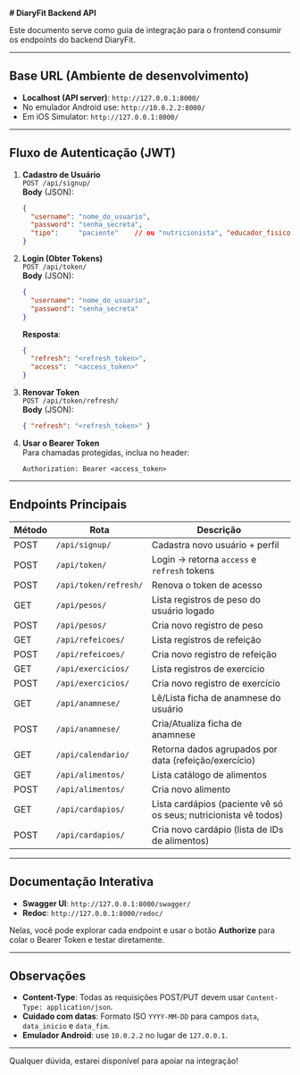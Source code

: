 **# DiaryFit Backend API**

Este documento serve como guia de integração para o frontend consumir os endpoints do backend DiaryFit.

---

## Base URL (Ambiente de desenvolvimento)

- **Localhost (API server)**: `http://127.0.0.1:8000/`
- No emulador Android use: `http://10.0.2.2:8000/`
- Em iOS Simulator: `http://127.0.0.1:8000/`

---

## Fluxo de Autenticação (JWT)

1. **Cadastro de Usuário**  
   `POST /api/signup/`  
   **Body** (JSON):
   ```json
   {
     "username": "nome_do_usuario",
     "password": "senha_secreta",
     "tipo":     "paciente"    // ou "nutricionista", "educador_fisico"
   }
   ```

2. **Login (Obter Tokens)**  
   `POST /api/token/`  
   **Body** (JSON):
   ```json
   {
     "username": "nome_do_usuario",
     "password": "senha_secreta"
   }
   ```
   **Resposta**:
   ```json
   {
     "refresh": "<refresh_token>",
     "access":  "<access_token>"
   }
   ```

3. **Renovar Token**  
   `POST /api/token/refresh/`  
   **Body** (JSON):
   ```json
   { "refresh": "<refresh_token>" }
   ```

4. **Usar o Bearer Token**  
   Para chamadas protegidas, inclua no header:
   ```http
   Authorization: Bearer <access_token>
   ```

---

## Endpoints Principais

| Método | Rota                  | Descrição                                            |
|--------|-----------------------|------------------------------------------------------|
| POST   | `/api/signup/`        | Cadastra novo usuário + perfil                       |
| POST   | `/api/token/`         | Login → retorna `access` e `refresh` tokens          |
| POST   | `/api/token/refresh/` | Renova o token de acesso                             |
| GET    | `/api/pesos/`         | Lista registros de peso do usuário logado            |
| POST   | `/api/pesos/`         | Cria novo registro de peso                           |
| GET    | `/api/refeicoes/`     | Lista registros de refeição                          |
| POST   | `/api/refeicoes/`     | Cria novo registro de refeição                       |
| GET    | `/api/exercicios/`    | Lista registros de exercício                         |
| POST   | `/api/exercicios/`    | Cria novo registro de exercício                      |
| GET    | `/api/anamnese/`      | Lê/Lista ficha de anamnese do usuário                |
| POST   | `/api/anamnese/`      | Cria/Atualiza ficha de anamnese                      |
| GET    | `/api/calendario/`    | Retorna dados agrupados por data (refeição/exercício)|
| GET    | `/api/alimentos/`     | Lista catálogo de alimentos                          |
| POST   | `/api/alimentos/`     | Cria novo alimento                                   |
| GET    | `/api/cardapios/`     | Lista cardápios (paciente vê só os seus; nutricionista vê todos)|
| POST   | `/api/cardapios/`     | Cria novo cardápio (lista de IDs de alimentos)       |

---

## Documentação Interativa

- **Swagger UI**:  `http://127.0.0.1:8000/swagger/`
- **Redoc**:       `http://127.0.0.1:8000/redoc/`

Nelas, você pode explorar cada endpoint e usar o botão **Authorize** para colar o Bearer Token e testar diretamente.

---

## Observações

- **Content-Type**: Todas as requisições POST/PUT devem usar `Content-Type: application/json`.
- **Cuidado com datas**: Formato ISO `YYYY-MM-DD` para campos `data`, `data_inicio` e `data_fim`.
- **Emulador Android**: use `10.0.2.2` no lugar de `127.0.0.1`.

---

Qualquer dúvida, estarei disponível para apoiar na integração!

